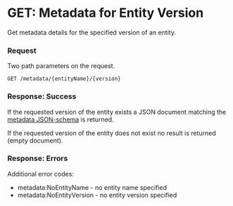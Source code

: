 # GET: Metadata for Entity Version
Get metadata details for the specified version of an entity.

### Request
Two path parameters on the request.
```
GET /metadata/{entityName}/{version}
```

### Response: Success
If the requested version of the entity exists a JSON document matching the [metadata JSON-schema](https://raw.github.com/lightblue-platform/lightblue-core/master/metadata/src/main/resources/json-schema/metadata/metadata.json) is returned.

If the requested version of the entity does not exist no result is returned (empty document).

### Response: Errors
Additional error codes:
* metadata:NoEntityName - no entity name specified
* metadata:NoEntityVersion - no entity version specified
